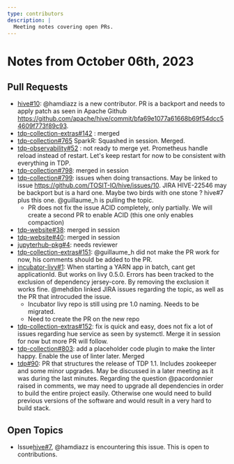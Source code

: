 ```yaml
---
type: contributors
description: |
  Meeting notes covering open PRs.
---
```


# Notes from October 06th, 2023

## Pull Requests

- [hive#10](https://github.com/TOSIT-IO/hive/pull/10): @hamdiazz is a new contributor. PR is a backport and needs to apply patch as seen in Apache Github https://github.com/apache/hive/commit/bfa69e1077a61668b69f54dcc54609f773f89c93.
- [tdp-collection-extras#142](https://github.com/TOSIT-IO/tdp-collection-extras/pull/142) : merged
- [tdp-collection#765](https://github.com/TOSIT-IO/tdp-collection/pull/765) SparkR: Squashed in session. Merged.
- [tdp-observability#52](https://github.com/TOSIT-IO/tdp-observability/pull/52) : not ready to merge yet. Prometheus handle reload instead of restart. Let's keep restart for now to be consistent with everything in TDP.
- [tdp-collection#798](https://github.com/TOSIT-IO/tdp-collection/pull/798): merged in session
- [tdp-collection#799](https://github.com/TOSIT-IO/tdp-collection/pull/799): issues when doing transactions. May be linked to issue https://github.com/TOSIT-IO/hive/issues/10. JIRA HIVE-22546 may be backport but is a hard one. Maybe two birds with one stone ? hive#7 plus this one. @guillaume_h is pulling the topic.
    - PR does not fix the issue ACID completely, only partially. We will create a second PR to enable ACID (this one only enables compaction)
- [tdp-website#38](https://github.com/TOSIT-IO/tdp-website/pull/38): merged in session
- [tdp-website#40](https://github.com/TOSIT-IO/tdp-website/pull/40): merged in session
- [jupyterhub-pkg#4](https://github.com/TOSIT-IO/jupyterhub-pkg/pull/4): needs reviewer
- [tdp-collection-extras#151](https://github.com/TOSIT-IO/tdp-collection-extras/pull/151): @guillaume_h did not make the PR work for now, his comments should be added to the PR.
- [incubator-livy#1](https://github.com/TOSIT-IO/incubator-livy/pull/1): When starting a YARN app in batch, cant get applicationId. But works on livy 0.5.0. Errors has been tracked to the exclusion of dependency jersey-core. By removing the exclusion it works fine. @mehdibn linked JIRA issues regarding the topic, as well as the PR that introcuded the issue.
    - Incubator livy repo is still using pre 1.0 naming. Needs to be migrated.
    - Need to create the PR on the new repo
- [tdp-collection-extras#152](https://github.com/TOSIT-IO/tdp-collection-extras/pull/152): fix is quick and easy, does not fix a lot of issues regarding hue service as seen by systemctl. Merge it in session for now but more PR will follow.
- [tdp-collection#803](https://github.com/TOSIT-IO/tdp-collection/pull/803): add a placeholder code plugin to make the linter happy. Enable the use of linter later. Merged
- [tdp#90](https://github.com/TOSIT-IO/TDP/pull/90): PR that structures the release of TDP 1.1. Includes zookeeper and some minor upgrades. May be discussed in a later meeting as it was during the last minutes. Regarding the question @pacordonnier raised in comments, we may need to upgrade all dependencies in order to build the entire project easily. Otherwise one would need to build previous versions of the software and would result in a very hard to build stack.

## Open Topics

- Issue[hive#7](https://github.com/TOSIT-IO/hive/issues/7), @hamdiazz is encountering this issue. This is open to contributions.
